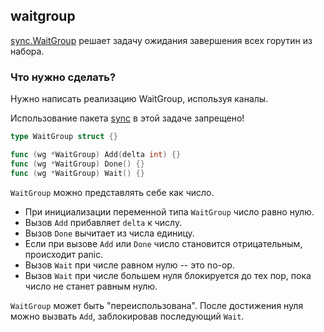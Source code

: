 ## waitgroup

[sync.WaitGroup](https://golang.org/pkg/sync/#WaitGroup) решает задачу ожидания завершения всех горутин из набора.

### Что нужно сделать?

Нужно написать реализацию WaitGroup, используя каналы.

Использование пакета [sync](https://golang.org/pkg/sync) в этой задаче запрещено!

```go
type WaitGroup struct {}

func (wg *WaitGroup) Add(delta int) {}
func (wg *WaitGroup) Done() {}
func (wg *WaitGroup) Wait() {}
```

`WaitGroup` можно представлять себе как число.

* При инициализации переменной типа `WaitGroup` число равно нулю.
* Вызов `Add` прибавляет `delta` к числу.
* Вызов `Done` вычитает из числа единицу.
* Если при вызове `Add` или `Done` число становится отрицательным, происходит panic.
* Вызов `Wait` при числе равном нулю -- это no-op.
* Вызов `Wait` при числе большем нуля блокируется до тех пор, пока число не станет равным нулю.

`WaitGroup` может быть "переиспользована".
После достижения нуля можно вызвать `Add`, заблокировав последующий `Wait`.
